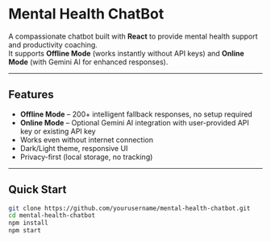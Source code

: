 #  Mental Health ChatBot

A compassionate chatbot built with **React** to provide mental health support and productivity coaching.  
It supports **Offline Mode** (works instantly without API keys) and **Online Mode** (with Gemini AI for enhanced responses).


---

##  Features
-  **Offline Mode** – 200+ intelligent fallback responses, no setup required  
-  **Online Mode** – Optional Gemini AI integration with user-provided API key or existing API key  
-  Works even without internet connection  
-  Dark/Light theme, responsive UI  
-  Privacy-first (local storage, no tracking)

---

##  Quick Start

```bash
git clone https://github.com/yourusername/mental-health-chatbot.git
cd mental-health-chatbot
npm install
npm start

